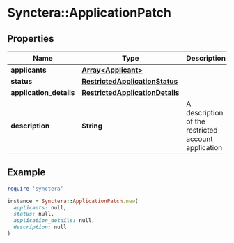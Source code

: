 # Synctera::ApplicationPatch

## Properties

| Name | Type | Description | Notes |
| ---- | ---- | ----------- | ----- |
| **applicants** | [**Array&lt;Applicant&gt;**](Applicant.md) |  | [optional] |
| **status** | [**RestrictedApplicationStatus**](RestrictedApplicationStatus.md) |  | [optional] |
| **application_details** | [**RestrictedApplicationDetails**](RestrictedApplicationDetails.md) |  | [optional] |
| **description** | **String** | A description of the restricted account application | [optional] |

## Example

```ruby
require 'synctera'

instance = Synctera::ApplicationPatch.new(
  applicants: null,
  status: null,
  application_details: null,
  description: null
)
```

